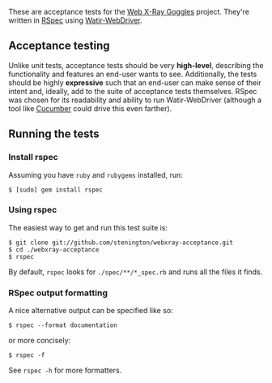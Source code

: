 These are acceptance tests for the [Web X-Ray Goggles](http://hackasaurus.org/en-US/goggles/) project. They're 
written in [RSpec](http://rspec.info/) using [Watir-WebDriver](http://watirwebdriver.com/).

## Acceptance testing

Unlike unit tests, acceptance tests should be very **high-level**, describing the functionality and features an end-user
wants to see. Additionally, the tests should be highly **expressive** such that an end-user can make sense of their
intent and, ideally, add to the suite of acceptance tests themselves. RSpec was chosen for its readability and
ability to run Watir-WebDriver (although a tool like [Cucumber](http://cukes.info/) could drive this even farther). 

## Running the tests

### Install rspec

Assuming you have `ruby` and `rubygems` installed, run:

    $ [sudo] gem install rspec

### Using rspec

The easiest way to get and run this test suite is:

    $ git clone git://github.com/stenington/webxray-acceptance.git
    $ cd ./webxray-acceptance
    $ rspec

By default, `rspec` looks for `./spec/**/*_spec.rb` and runs all the files it finds.

### RSpec output formatting

A nice alternative output can be specified like so:

    $ rspec --format documentation  

or more concisely:

    $ rspec -f 

See `rspec -h` for more formatters.


